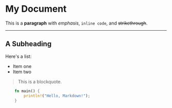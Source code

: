 # My Document

This is a **paragraph** with *emphasis*, `inline code`, and ~~strikethrough~~.

---

## A Subheading

Here's a list:
- Item one
- Item two

> This is a blockquote.

```rust
    fn main() {
        println!("Hello, Markdown!");
    }
```
